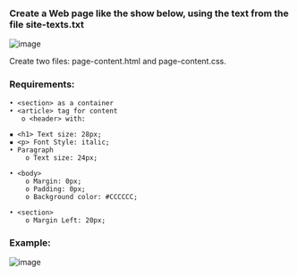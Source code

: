 ### Create a Web page like the show below, using the text from the file site-texts.txt

![image](https://github.com/nsinorov/SoftUniMainPath/assets/45227327/c19616f6-3e11-43ff-b25f-9ea60904767f)

Create two files: page-content.html and page-content.css.

### Requirements:

    • <section> as a container
    • <article> tag for content
       o <header> with:
       
    ▪ <h1> Text size: 28px;
    ▪ <p> Font Style: italic;
    • Paragraph
        o Text size: 24px;
        
    • <body>
        o Margin: 0px;
        o Padding: 0px;
        o Background color: #CCCCCC;
        
    • <section>
        o Margin Left: 20px;

### Example: 

![image](https://github.com/nsinorov/SoftUniMainPath/assets/45227327/b6de3ac0-5f45-455f-9d7c-35a03ff50ed6)

